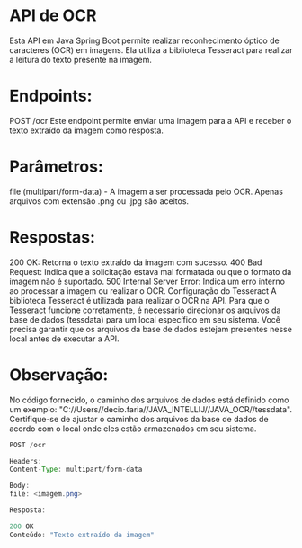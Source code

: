 # API de OCR
Esta API em Java Spring Boot permite realizar reconhecimento óptico de caracteres (OCR) em imagens. Ela utiliza a biblioteca Tesseract para realizar a leitura do texto presente na imagem.

# Endpoints:
POST /ocr
Este endpoint permite enviar uma imagem para a API e receber o texto extraído da imagem como resposta.

# Parâmetros:
file (multipart/form-data) - A imagem a ser processada pelo OCR. Apenas arquivos com extensão .png ou .jpg são aceitos.

# Respostas:
200 OK: Retorna o texto extraído da imagem com sucesso.
400 Bad Request: Indica que a solicitação estava mal formatada ou que o formato da imagem não é suportado.
500 Internal Server Error: Indica um erro interno ao processar a imagem ou realizar o OCR.
Configuração do Tesseract
A biblioteca Tesseract é utilizada para realizar o OCR na API. Para que o Tesseract funcione corretamente, é necessário direcionar os arquivos da base de dados (tessdata) para um local específico em seu sistema. Você precisa garantir que os arquivos da base de dados estejam presentes nesse local antes de executar a API.

# Observação: 
No código fornecido, o caminho dos arquivos de dados está definido como um exemplo: "C://Users//decio.faria//JAVA_INTELLIJ//JAVA_OCR//tessdata". Certifique-se de ajustar o caminho dos arquivos da base de dados de acordo com o local onde eles estão armazenados em seu sistema.

```java
POST /ocr

Headers:
Content-Type: multipart/form-data

Body:
file: <imagem.png>
```

```java
Resposta:

200 OK
Conteúdo: "Texto extraído da imagem"
```
